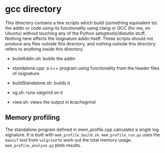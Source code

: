 gcc directory
=============

This directory contains a few scripts which build (something equivalent to) the addin
or code using its functionality using clang or GCC (for me, on Ubuntu) without touching
any of the Python setuptools/distutils stuff.. Nothing here affects the iisignature addin
itself. These scripts should not produce any files outside this directory,
and nothing outside this directory refers to anything inside this directory.

* buildAddin.sh: builds the addin

* standalone.cpp: a c++ program using functionality from the header files of iisignature.

* buildStandalone.sh: builds it

* vg.sh: runs valgrind on it

* view.sh: views the output in kcachegrind


Memory profiling
----------------

The standalone program defined in mem_profile.cpp calculates a single log signature.
It is built with `mem_profile_build.sh`. `mem_profile_run.py` uses the `massif` tool
from `valgrind` to work out the total memory usage. `mem_profile_analyse.py` plots
results.